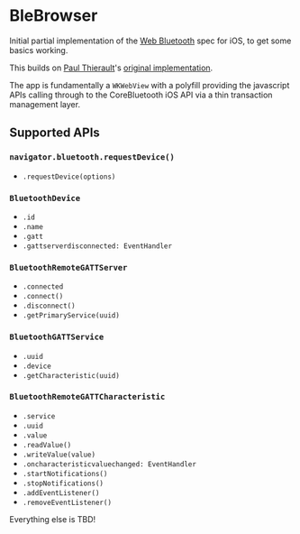 # BleBrowser

Initial partial implementation of the [Web Bluetooth](https://webbluetoothcg.github.io/web-bluetooth/) 
spec for iOS, to get some basics working. 

This builds on [Paul Thierault](https://github.com/pauljt)'s [original implementation](https://github.com/pauljt/BleBrowser).

The app is fundamentally a `WKWebView` with a polyfill providing the javascript APIs calling 
through to the CoreBluetooth iOS API via a thin transaction management layer.

## Supported APIs

### `navigator.bluetooth.requestDevice()`

- `.requestDevice(options)`

### `BluetoothDevice`

- `.id`
- `.name`
- `.gatt`
- `.gattserverdisconnected: EventHandler`

### `BluetoothRemoteGATTServer`

- `.connected`
- `.connect()`
- `.disconnect()`
- `.getPrimaryService(uuid)`

### `BluetoothGATTService`

- `.uuid`
- `.device`
- `.getCharacteristic(uuid)`

### `BluetoothRemoteGATTCharacteristic`

- `.service`
- `.uuid`
- `.value`
- `.readValue()`
- `.writeValue(value)`
- `.oncharacteristicvaluechanged: EventHandler`
- `.startNotifications()`
- `.stopNotifications()`
- `.addEventListener()`
- `.removeEventListener()`


Everything else is TBD!
